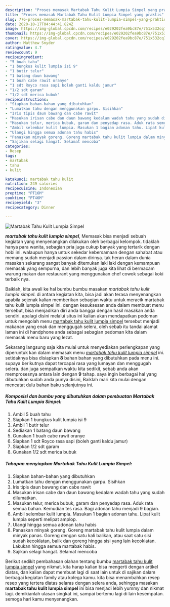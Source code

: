```yaml
---
description: "Proses memasak Martabak Tahu Kulit Lumpia Simpel yang praktis"
title: "Proses memasak Martabak Tahu Kulit Lumpia Simpel yang praktis"
slug: 776-proses-memasak-martabak-tahu-kulit-lumpia-simpel-yang-praktis
date: 2020-10-17T04:44:41.824Z
image: https://img-global.cpcdn.com/recipes/e029202fea9bc87e/751x532cq70/martabak-tahu-kulit-lumpia-simpel-foto-resep-utama.jpg
thumbnail: https://img-global.cpcdn.com/recipes/e029202fea9bc87e/751x532cq70/martabak-tahu-kulit-lumpia-simpel-foto-resep-utama.jpg
cover: https://img-global.cpcdn.com/recipes/e029202fea9bc87e/751x532cq70/martabak-tahu-kulit-lumpia-simpel-foto-resep-utama.jpg
author: Matthew Snyder
ratingvalue: 4.7
reviewcount: 9
recipeingredient:
- "5 buah tahu"
- "1 bungkus kulit lumpia isi 9"
- "1 butir telur"
- "1 batang daun bawang"
- "1 buah cabe rawit oranye"
- "1 sdt Royco rasa sapi boleh ganti kaldu jamur"
- "1/2 sdt garam"
- "1/2 sdt merica bubuk"
recipeinstructions:
- "Siapkan bahan-bahan yang dibutuhkan"
- "Lumatkan tahu dengan menggunakan garpu. Sisihkan"
- "Iris tipis daun bawang dan cabe rawit"
- "Masukan irisan cabe dan daun bawang kedalam wadah tahu yang sudah dilumatkan."
- "Masukan telur, merica bubuk, garam dan penyedap rasa. Aduk rata semua bahan. Kemudian tes rasa. Bagi adonan tahu menjadi 9 bagian."
- "Ambil selembar kulit lumpia. Masukan 1 bagian adonan tahu. Lipat kulit lumpia seperti melipat amplop."
- "Ulangi hingga semua adonan tahu habis"
- "Panaskan minyak goreng. Goreng martabak tahu kulit lumpia dalam minyak panas. Goreng dengan satu kali balikan, atau saat satu sisi sudah kecoklatan, balik dan goreng hingga sisi yang lain kecoklatan. Lakukan hingga semua martabak habis."
- "Sajikan selagi hangat. Selamat mencoba"
categories:
- Resep
tags:
- martabak
- tahu
- kulit

katakunci: martabak tahu kulit 
nutrition: 249 calories
recipecuisine: Indonesian
preptime: "PT16M"
cooktime: "PT46M"
recipeyield: "3"
recipecategory: Dinner

---
```



![Martabak Tahu Kulit Lumpia Simpel](https://img-global.cpcdn.com/recipes/e029202fea9bc87e/751x532cq70/martabak-tahu-kulit-lumpia-simpel-foto-resep-utama.jpg)

<b><i>martabak tahu kulit lumpia simpel</i></b>, Memasak bisa menjadi sebuah kegiatan yang menyenangkan dilakukan oleh berbagai kelompok. tidaklah hanya para wanita, sebagian pria juga cukup banyak yang tertarik dengan hobi ini. walaupun hanya untuk sekedar kebersamaan dengan sahabat atau memang sudah menjadi passion dalam dirinya. tak heran dalam dunia masakan sekarang sangat banyak ditemukan laki laki dengan kemampuan memasak yang sempurna, dan lebih banyak juga kita lihat di bermacam warung makan dan restaurant yang menggunakan chef cowok sebagai koki terbaik nya.

Baiklah, kita awali ke hal bumbu bumbu masakan <i>martabak tahu kulit lumpia simpel</i>. di antara kegiatan kita, bisa jadi akan terasa menyenangkan apabila sejenak kalian memberikan sebagian waktu untuk meracik martabak tahu kulit lumpia simpel ini. dengan kesuksesan anda dalam membuat menu tersebut, bisa menjadikan diri anda bangga dengan hasil masakan anda sendiri. apalagi disini melalui situs ini kalian akan mendapatkan pedoman untuk mengolah menu <u>martabak tahu kulit lumpia simpel</u> tersebut menjadi makanan yang enak dan menggugah selera, oleh sebab itu tandai alamat laman ini di handphone anda sebagai sebagian pedoman kita dalam memasak menu baru yang lezat.




Sekarang langsung saja kita mulai untuk menyediakan perlengkapan yang diperuntuk kan dalam memasak menu <u><i>martabak tahu kulit lumpia simpel</i></u> ini. setidaknya bisa disiapkan <b>8</b> bahan bahan yang dibutuhkan pada menu ini. supaya berikutnya dapat tercapai rasa yang lumayan dan menggugah selera. dan juga sempatkan waktu kita sedikit, sebab anda akan memprosesnya antara lain dengan <b>9</b> tahap. saya ingin berbagai hal yang dibutuhkan sudah anda punya disini, Baiklah mari kita mulai dengan mencatat dulu bahan baku selanjutnya ini.

<!--inarticleads1-->

##### Komposisi dan bumbu yang dibutuhkan dalam pembuatan Martabak Tahu Kulit Lumpia Simpel:

1. Ambil 5 buah tahu
1. Siapkan 1 bungkus kulit lumpia isi 9
1. Ambil 1 butir telur
1. Sediakan 1 batang daun bawang
1. Gunakan 1 buah cabe rawit oranye
1. Siapkan 1 sdt Royco rasa sapi (boleh ganti kaldu jamur)
1. Siapkan 1/2 sdt garam
1. Gunakan 1/2 sdt merica bubuk




<!--inarticleads2-->

##### Tahapan menyiapkan Martabak Tahu Kulit Lumpia Simpel:

1. Siapkan bahan-bahan yang dibutuhkan
1. Lumatkan tahu dengan menggunakan garpu. Sisihkan
1. Iris tipis daun bawang dan cabe rawit
1. Masukan irisan cabe dan daun bawang kedalam wadah tahu yang sudah dilumatkan.
1. Masukan telur, merica bubuk, garam dan penyedap rasa. Aduk rata semua bahan. Kemudian tes rasa. Bagi adonan tahu menjadi 9 bagian.
1. Ambil selembar kulit lumpia. Masukan 1 bagian adonan tahu. Lipat kulit lumpia seperti melipat amplop.
1. Ulangi hingga semua adonan tahu habis
1. Panaskan minyak goreng. Goreng martabak tahu kulit lumpia dalam minyak panas. Goreng dengan satu kali balikan, atau saat satu sisi sudah kecoklatan, balik dan goreng hingga sisi yang lain kecoklatan. Lakukan hingga semua martabak habis.
1. Sajikan selagi hangat. Selamat mencoba




Berikut sedikit pembahasan olahan tentang bumbu <u>martabak tahu kulit lumpia simpel</u> yang nikmat. kita harap kalian bisa mengerti dengan artikel diatas, dan kalian dapat membuat lagi di saat lain untuk di sajikan dalam berbagai kegiatan family atau kolega kamu. kita bisa menambahkan resep resep yang tertera diatas selaras dengan selera anda, sehingga masakan <b>martabak tahu kulit lumpia simpel</b> ini bisa menjadi lebih yummy dan nikmat lagi. demikianlah ulasan singkat ini, sampai bertemu lagi di lain kesempatan. semoga hari kamu menyenangkan.
